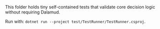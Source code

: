 This folder holds tiny self-contained tests that validate core decision logic without requiring Dalamud.

Run with: `dotnet run --project test/TestRunner/TestRunner.csproj`.
